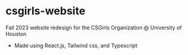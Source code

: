 # csgirls-website

Fall 2023 website redesign for the CSGirls Organization @ University of Houston

- Made using React.js, Tailwind css, and Typescript
